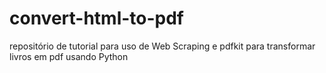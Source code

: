 # convert-html-to-pdf
repositório de tutorial para uso de Web Scraping e pdfkit para transformar livros em pdf usando Python

